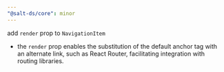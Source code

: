 ```yaml
---
"@salt-ds/core": minor
---
```


add `render` prop to `NavigationItem`

- the `render` prop enables the substitution of the default anchor tag with an alternate link, such as React Router, facilitating integration with routing libraries.
